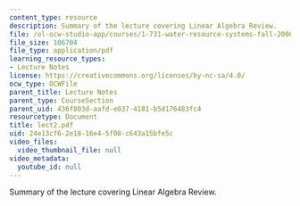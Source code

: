 ```yaml
---
content_type: resource
description: Summary of the lecture covering Linear Algebra Review.
file: /ol-ocw-studio-app/courses/1-731-water-resource-systems-fall-2006/24e13cf62e1816e45f08c643a15bfe5c_lect2.pdf
file_size: 106704
file_type: application/pdf
learning_resource_types:
- Lecture Notes
license: https://creativecommons.org/licenses/by-nc-sa/4.0/
ocw_type: OCWFile
parent_title: Lecture Notes
parent_type: CourseSection
parent_uid: 436f803d-aafd-e037-4181-b5d176483fc4
resourcetype: Document
title: lect2.pdf
uid: 24e13cf6-2e18-16e4-5f08-c643a15bfe5c
video_files:
  video_thumbnail_file: null
video_metadata:
  youtube_id: null
---
```

Summary of the lecture covering Linear Algebra Review.